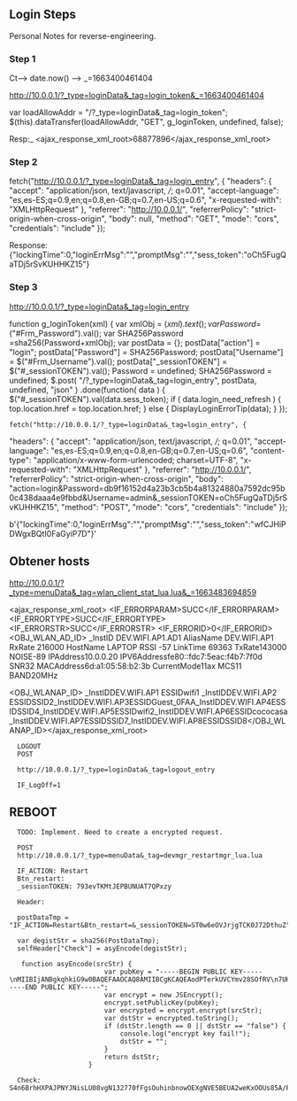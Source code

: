 ## Login Steps
Personal Notes for reverse-engineering.

### Step 1
Ct--> date.now() --> _=1663400461404

http://10.0.0.1/?_type=loginData&_tag=login_token&_=1663400461404

var loadAllowAddr = "/?_type=loginData&_tag=login_token";
$(this).dataTransfer(loadAllowAddr, "GET", g_loginToken, undefined, false);

Resp:_ <ajax_response_xml_root>68877896</ajax_response_xml_root>

### Step 2

fetch("http://10.0.0.1/?_type=loginData&_tag=login_entry", {
  "headers": {
    "accept": "application/json, text/javascript, */*; q=0.01",
    "accept-language": "es,es-ES;q=0.9,en;q=0.8,en-GB;q=0.7,en-US;q=0.6",
    "x-requested-with": "XMLHttpRequest"
  },
  "referrer": "http://10.0.0.1/",
  "referrerPolicy": "strict-origin-when-cross-origin",
  "body": null,
  "method": "GET",
  "mode": "cors",
  "credentials": "include"
});

Response:
{"lockingTime":0,"loginErrMsg":"","promptMsg":"","sess_token":"oCh5FugQaTDj5rSvKUHHKZ15"}


### Step 3
http://10.0.0.1/?_type=loginData&_tag=login_entry

function g_loginToken(xml)
{
var xmlObj = $(xml).text();
var Password =$("#Frm_Password").val();
var SHA256Password =sha256(Password+xmlObj);
var postData = {};
postData["action"] = "login";
postData["Password"] = SHA256Password;
postData["Username"] = $("#Frm_Username").val();
postData["_sessionTOKEN"] = $("#_sessionTOKEN").val();
Password = undefined;
SHA256Password = undefined;
$.post( "/?_type=loginData&_tag=login_entry", postData, undefined, "json" )
.done(function( data ) {
$("#_sessionTOKEN").val(data.sess_token);
if ( data.login_need_refresh )
{
top.location.href = top.location.href;
}
else
{
DisplayLoginErrorTip(data);
}
});


    fetch("http://10.0.0.1/?_type=loginData&_tag=login_entry", {
  "headers": {
    "accept": "application/json, text/javascript, */*; q=0.01",
    "accept-language": "es,es-ES;q=0.9,en;q=0.8,en-GB;q=0.7,en-US;q=0.6",
    "content-type": "application/x-www-form-urlencoded; charset=UTF-8",
    "x-requested-with": "XMLHttpRequest"
  },
  "referrer": "http://10.0.0.1/",
  "referrerPolicy": "strict-origin-when-cross-origin",
  "body": "action=login&Password=db9f16152d4a23b3cb5b4a81324880a7592dc95b0c438daaa4e9fbbd&Username=admin&_sessionTOKEN=oCh5FugQaTDj5rSvKUHHKZ15",
  "method": "POST",
  "mode": "cors",
  "credentials": "include"
});

b'{"lockingTime":0,"loginErrMsg":"","promptMsg":"","sess_token":"wfCJHiPDWgxBQtI0FaGyiP7D"}'

## Obtener hosts
http://10.0.0.1/?_type=menuData&_tag=wlan_client_stat_lua.lua&_=1663483694859

<ajax_response_xml_root>
 <IF_ERRORPARAM>SUCC</IF_ERRORPARAM>
 <IF_ERRORTYPE>SUCC</IF_ERRORTYPE>
 <IF_ERRORSTR>SUCC</IF_ERRORSTR>
 <IF_ERRORID>0</IF_ERRORID>
 <OBJ_WLAN_AD_ID>
  <Instance>
    <ParaName>_InstID</ParaName>
    <ParaValue>DEV.WIFI.AP1.AD1</ParaValue>
    <ParaName>AliasName</ParaName>
    <ParaValue>DEV.WIFI.AP1</ParaValue>
    <ParaName>RxRate</ParaName>
    <ParaValue>216000</ParaValue>
    <ParaName>HostName</ParaName>
    <ParaValue>LAPTOP</ParaValue>
    <ParaName>RSSI</ParaName>
    <ParaValue>-57</ParaValue>
    <ParaName>LinkTime</ParaName>
    <ParaValue>69363</ParaValue>
    <ParaName>TxRate</ParaName><ParaValue>143000</ParaValue>
    <ParaName>NOISE</ParaName><ParaValue>-89</ParaValue>
    <ParaName>IPAddress</ParaName><ParaValue>10.0.0.20</ParaValue>
    <ParaName>IPV6Address</ParaName><ParaValue>fe80::fdc7:5eac:f4b7:7f0d</ParaValue>
    <ParaName>SNR</ParaName><ParaValue>32</ParaValue>
    <ParaName>MACAddress</ParaName><ParaValue>6d:a1:05:58:b2:3b</ParaValue>
    <ParaName>CurrentMode</ParaName><ParaValue>11ax</ParaValue>
    <ParaName>MCS</ParaName><ParaValue>11</ParaValue>
    <ParaName>BAND</ParaName><ParaValue>20MHz</ParaValue>
  </Instance>
  
  <OBJ_WLANAP_ID>
    <Instance>
      <ParaName>_InstID</ParaName><ParaValue>DEV.WIFI.AP1</ParaValue>
      <ParaName>ESSID</ParaName><ParaValue>wifi1</ParaValue></Instance>
    <Instance>
      <ParaName>_InstID</ParaName><ParaValue>DEV.WIFI.AP2</ParaValue>
      <ParaName>ESSID</ParaName><ParaValue>SSID2</ParaValue></Instance><Instance><ParaName>_InstID</ParaName><ParaValue>DEV.WIFI.AP3</ParaValue><ParaName>ESSID</ParaName><ParaValue>Guest_0FAA</ParaValue></Instance><Instance><ParaName>_InstID</ParaName><ParaValue>DEV.WIFI.AP4</ParaValue><ParaName>ESSID</ParaName><ParaValue>SSID4</ParaValue></Instance><Instance><ParaName>_InstID</ParaName><ParaValue>DEV.WIFI.AP5</ParaValue><ParaName>ESSID</ParaName><ParaValue>wifi2</ParaValue></Instance><Instance><ParaName>_InstID</ParaName><ParaValue>DEV.WIFI.AP6</ParaValue><ParaName>ESSID</ParaName><ParaValue>cococasa</ParaValue></Instance><Instance><ParaName>_InstID</ParaName><ParaValue>DEV.WIFI.AP7</ParaValue><ParaName>ESSID</ParaName><ParaValue>SSID7</ParaValue></Instance><Instance><ParaName>_InstID</ParaName><ParaValue>DEV.WIFI.AP8</ParaValue><ParaName>ESSID</ParaName><ParaValue>SSID8</ParaValue></Instance></OBJ_WLANAP_ID></ajax_response_xml_root>



      LOGOUT
      POST

      http://10.0.0.1/?_type=loginData&_tag=logout_entry

      IF_LogOff=1

## REBOOT
      TODO: Implement. Need to create a encrypted request.
      
      POST 
      http://10.0.0.1/?_type=menuData&_tag=devmgr_restartmgr_lua.lua

      IF_ACTION: Restart
      Btn_restart: 
      _sessionTOKEN: 793evTKMtJEPBUNUAT7QPxzy

      Header:

      postDataTmp = "IF_ACTION=Restart&Btn_restart=&_sessionTOKEN=ST0w6eOVJrjgTCK0J72DthuZ"
      
      var degistStr = sha256(PostDataTmp);
      selfHeader["Check"] = asyEncode(degistStr);

       function asyEncode(srcStr) {
                            var pubKey = "-----BEGIN PUBLIC KEY-----\nMIIBIjANBgkqhkiG9w0BAQEFAAOCAQ8AMIIBCgKCAQEAodPTerkUVCYmv28SOfRV\n7UKHVujx/HjCUTAWy9l0L5H0JV0LfDudTdMNPEKloZsNam3YrtEnq6jqMLJV4ASb\n1d6axmIgJ636wyTUS99gj4BKs6bQSTUSE8h/QkUYv4gEIt3saMS0pZpd90y6+B/9\nhZxZE/RKU8e+zgRqp1/762TB7vcjtjOwXRDEL0w71Jk9i8VUQ59MR1Uj5E8X3WIc\nfYSK5RWBkMhfaTRM6ozS9Bqhi40xlSOb3GBxCmliCifOJNLoO9kFoWgAIw5hkSIb\nGH+4Csop9Uy8VvmmB+B3ubFLN35qIa5OG5+SDXn4L7FeAA5lRiGxRi8tsWrtew8w\nnwIDAQAB\n-----END PUBLIC KEY-----";
                            var encrypt = new JSEncrypt();
                            encrypt.setPublicKey(pubKey);
                            var encrypted = encrypt.encrypt(srcStr);
                            var dstStr = encrypted.toString();
                            if (dstStr.length == 0 || dstStr == "false") {
                                console.log("encrypt key fail!");
                                dstStr = "";
                            }
                            return dstStr;
                        }

      Check: S4n6BrhHXPAJPNYJNisLU08vgN132770fFgsOuhinbnowOEXgNVE5BEUA2weKxOOUs85A/P/8HfbeKcE9z/ID7FVnCOEj87ZeOWbqs8nO6pjz5ZXchQlWancyw89SsttpbaWOwQFkQpyyVT/zzjukwzVpoReiy7xqXsmrGHvXglJOAtK3o6FWW59AzuT/jeca+JOpXG1hA4sKryi3FQPurQJU3f18QSD1IdEGatePmUi+YKLI+ywzKKiLbJJNiK3oFzph+HIGSr6PdwoUVijqTtMKoT9iTcDdbHV+j1riQiuasAolTCiuLYkyNn0h547OsfvUXLvWQw/YBZ0fS4/yA==